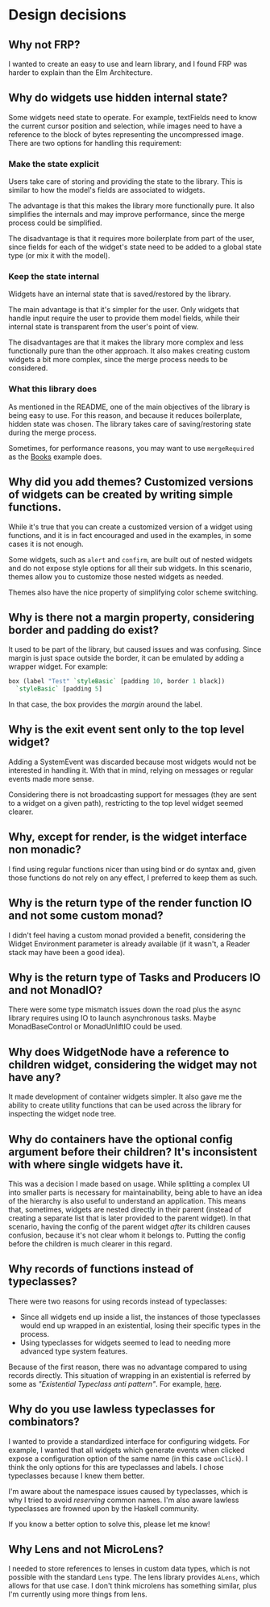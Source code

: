 # Design decisions

## Why not FRP?

I wanted to create an easy to use and learn library, and I found FRP was harder
to explain than the Elm Architecture.

## Why do widgets use hidden internal state?

Some widgets need state to operate. For example, textFields need to know the
current cursor position and selection, while images need to have a reference to
the block of bytes representing the uncompressed image. There are two options
for handling this requirement:

### Make the state explicit

Users take care of storing and providing the state to the library. This is
similar to how the model's fields are associated to widgets.

The advantage is that this makes the library more functionally pure. It also
simplifies the internals and may improve performance, since the merge process
could be simplified.

The disadvantage is that it requires more boilerplate from part of the user,
since fields for each of the widget's state need to be added to a global state
type (or mix it with the model).

### Keep the state internal

Widgets have an internal state that is saved/restored by the library.

The main advantage is that it's simpler for the user. Only widgets that handle
input require the user to provide them model fields, while their internal state
is transparent from the user's point of view.

The disadvantages are that it makes the library more complex and less
functionally pure than the other approach. It also makes creating custom widgets
a bit more complex, since the merge process needs to be considered.

### What this library does

As mentioned in the README, one of the main objectives of the library is being
easy to use. For this reason, and because it reduces boilerplate, hidden state
was chosen. The library takes care of saving/restoring state during the merge
process.

Sometimes, for performance reasons, you may want to use `mergeRequired` as the
[Books](examples/02-books.md#interesting-bits) example does.

## Why did you add themes? Customized versions of widgets can be created by writing simple functions.

While it's true that you can create a customized version of a widget using
functions, and it is in fact encouraged and used in the examples, in some cases
it is not enough.

Some widgets, such as `alert` and `confirm`, are built out of nested widgets and
do not expose style options for all their sub widgets. In this scenario, themes
allow you to customize those nested widgets as needed.

Themes also have the nice property of simplifying color scheme switching.

## Why is there not a margin property, considering border and padding do exist?

It used to be part of the library, but caused issues and was confusing. Since
margin is just space outside the border, it can be emulated by adding a wrapper
widget. For example:

```haskell
box (label "Test" `styleBasic` [padding 10, border 1 black])
  `styleBasic` [padding 5]
```

In that case, the box provides the _margin_ around the label.

## Why is the exit event sent only to the top level widget?

Adding a SystemEvent was discarded because most widgets would not be interested
in handling it. With that in mind, relying on messages or regular events made
more sense.

Considering there is not broadcasting support for messages (they are sent to
a widget on a given path), restricting to the top level widget seemed clearer.

## Why, except for render, is the widget interface non monadic?

I find using regular functions nicer than using bind or do syntax and, given
those functions do not rely on any effect, I preferred to keep them as such.

## Why is the return type of the render function IO and not some custom monad?

I didn't feel having a custom monad provided a benefit, considering the Widget
Environment parameter is already available (if it wasn't, a Reader stack may
have been a good idea).

## Why is the return type of Tasks and Producers IO and not MonadIO?

There were some type mismatch issues down the road plus the async library
requires using IO to launch asynchronous tasks. Maybe MonadBaseControl or
MonadUnliftIO could be used.

## Why does WidgetNode have a reference to children widget, considering the widget may not have any?

It made development of container widgets simpler. It also gave me the ability to
create utility functions that can be used across the library for inspecting the
widget node tree.

## Why do containers have the optional config argument before their children? It's inconsistent with where single widgets have it.

This was a decision I made based on usage. While splitting a complex UI into
smaller parts is necessary for maintainability, being able to have an idea of
the hierarchy is also useful to understand an application. This means that,
sometimes, widgets are nested directly in their parent (instead of creating a
separate list that is later provided to the parent widget). In that scenario,
having the config of the parent widget _after_ its children causes confusion,
because it's not clear whom it belongs to. Putting the config before the
children is much clearer in this regard.

## Why records of functions instead of typeclasses?

There were two reasons for using records instead of typeclasses:

- Since all widgets end up inside a list, the instances of those typeclasses
  would end up wrapped in an existential, losing their specific types in the
  process.
- Using typeclasses for widgets seemed to lead to needing more advanced type
  system features.

Because of the first reason, there was no advantage compared to using records
directly. This situation of wrapping in an existential is referred by some as
_"Existential Typeclass anti pattern"_. For example,
[here](https://lukepalmer.wordpress.com/2010/01/24/haskell-antipattern-existential-typeclass).

## Why do you use lawless typeclasses for combinators?

I wanted to provide a standardized interface for configuring widgets. For
example, I wanted that all widgets which generate events when clicked expose a
configuration option of the same name (in this case `onClick`). I think the only
options for this are typeclasses and labels. I chose typeclasses because I knew
them better.

I'm aware about the namespace issues caused by typeclasses, which is why I tried
to avoid _reserving_ common names. I'm also aware lawless typeclasses are
frowned upon by the Haskell community.

If you know a better option to solve this, please let me know!

## Why Lens and not MicroLens?

I needed to store references to lenses in custom data types, which is not
possible with the standard `Lens` type. The lens library provides `ALens`, which
allows for that use case. I don't think microlens has something similar, plus
I'm currently using more things from lens.
